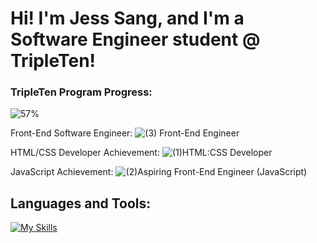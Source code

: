 # Hi! I'm Jess Sang, and I'm a Software Engineer student @ TripleTen!

### TripleTen Program Progress:
![57%](https://progress-bar.xyz/57)

Front-End Software Engineer:
![(3) Front-End Engineer](https://github.com/user-attachments/assets/7da803eb-0f70-4c74-b4d1-ec1277f3646b)


HTML/CSS Developer Achievement:
![(1)HTML:CSS Developer](https://github.com/user-attachments/assets/b53449c4-00f4-4a0c-a16d-553b56c4bcbe)

JavaScript Achievement:
![(2)Aspiring Front-End Engineer (JavaScript)](https://github.com/user-attachments/assets/91fdb766-5bfc-4f28-a2cc-6b269015c71b)

## **Languages and Tools:**

[![My Skills](https://skillicons.dev/icons?i=js,html,css,vscode,figma,git,github,discord)](https://skillicons.dev)
